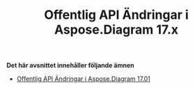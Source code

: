 ﻿---
title: Offentlig API Ändringar i Aspose.Diagram 17.x
type: docs
weight: 10
url: /sv/net/public-api-changes-in-aspose-diagram-17-x/
---
**Det här avsnittet innehåller följande ämnen**
- [Offentlig API Ändringar i Aspose.Diagram 17.01](/diagram/sv/net/public-api-changes-in-aspose-diagram-17-01/)
